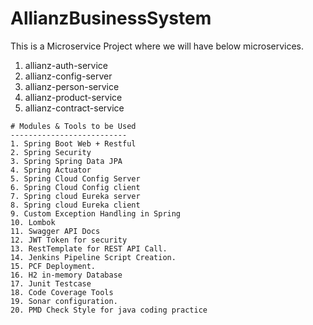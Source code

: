 # AllianzBusinessSystem
This is a Microservice Project where we will have below microservices.
 1. allianz-auth-service
 2. allianz-config-server
 3. allianz-person-service
 4. allianz-product-service
 5. allianz-contract-service

~~~
# Modules & Tools to be Used
--------------------------
1. Spring Boot Web + Restful
2. Spring Security
3. Spring Spring Data JPA
4. Spring Actuator
5. Spring Cloud Config Server
6. Spring Cloud Config client
7. Spring cloud Eureka server 
8. Spring cloud Eureka client
9. Custom Exception Handling in Spring
10. Lombok
11. Swagger API Docs
12. JWT Token for security
13. RestTemplate for REST API Call.
14. Jenkins Pipeline Script Creation.
15. PCF Deployment.
16. H2 in-memory Database
17. Junit Testcase
18. Code Coverage Tools
19. Sonar configuration.
20. PMD Check Style for java coding practice 
~~~
